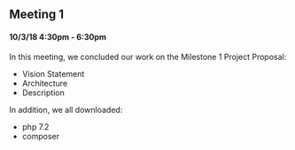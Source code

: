 ## Meeting 1
#### 10/3/18 4:30pm - 6:30pm

In this meeting, we concluded our work on the Milestone 1 Project Proposal:
- Vision Statement
- Architecture
- Description

In addition, we all downloaded:
- php 7.2
- composer

